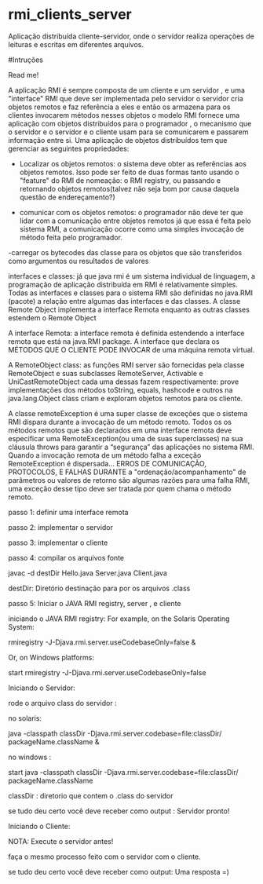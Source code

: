 # rmi_clients_server 
 Aplicação distribuída cliente-servidor, onde o servidor realiza operações de leituras e escritas em diferentes arquivos.

#Intruções

Read me!


A aplicação RMI é sempre composta de um cliente e um servidor , e uma "interface" RMI que deve ser implementada pelo servidor o servidor cria objetos remotos e faz referência a eles e então os armazena para os clientes invocarem métodos nesses objetos o modelo RMI fornece uma aplicação com objetos distribuídos para o programador , o mecanismo que o servidor e o servidor e o cliente usam  para se comunicarem e passarem informação entre si. Uma aplicação de objetos distribuídos tem que gerenciar as seguintes propriedades:

- Localizar os objetos remotos: o sistema deve obter as referências aos objetos remotos. Isso pode ser feito de duas formas tanto usando o "feature" do RMI de nomeação: o RMI registry, ou passando e retornando objetos remotos(talvez não seja bom por causa daquela questão de endereçamento?)

- comunicar com os objetos remotos: o programador não deve ter que lidar com a comunicação entre objetos remotos  já que essa é feita pelo sistema RMI, a comunicação ocorre como uma simples invocação de método feita pelo programador.

-carregar os bytecodes das classe para os objetos que são transferidos como argumentos ou resultados de valores

interfaces e classes: já que java rmi é um sistema individual de linguagem, a programação de aplicação distribuída em RMI é relativamente simples. Todas as interfaces e classes para o sistema RMI são definidas no java.RMI (pacote) a relação entre algumas das interfaces e das classes. A classe Remote Object implementa a interface Remota enquanto as outras classes estendem o Remote Object

 A interface Remota: a interface remota é definida estendendo a interface remota que está na java.RMI package. A interface que declara os  MÉTODOS QUE O CLIENTE PODE INVOCAR de uma máquina remota virtual.

 A RemoteObject class: as funções RMI server são fornecidas pela classe RemoteObject e suas subclasses RemoteServer, Activable e UniCastRemoteObject cada uma dessas fazem respectivamente: prove implementações dos métodos toString, equals, hashcode e outros na java.lang.Object class criam e exploram objetos remotos para os cliente.



 A classe remoteException é uma super classe de exceções que o sistema RMI dispara durante a invocação de um método remoto.
 Todos os os métodos remotos que são declarados em uma interface remota deve especificar uma RemoteException(ou uma de suas superclasses) na sua cláusula throws para garantir a “segurança” das aplicações no sistema RMI. Quando a invocação remota de um método falha a exceção RemoteException é dispersada... ERROS DE COMUNICAÇÃO, PROTOCOLOS, E FALHAS DURANTE a "ordenação/acompanhamento" de parâmetros ou valores de retorno são algumas razões para uma falha RMI, uma exceção desse tipo deve ser tratada por quem chama o método remoto. 


passo 1: definir uma interface remota

passo 2: implementar o servidor

passo 3: implementar o cliente

passo 4: compilar os arquivos fonte

javac -d destDir Hello.java Server.java Client.java

destDir: Diretório destinação para por os arquivos .class

passo 5: Iniciar o JAVA RMI registry, server , e cliente

iniciando o JAVA RMI registry: 
For example, on the Solaris Operating System:

rmiregistry -J-Djava.rmi.server.useCodebaseOnly=false &

Or, on Windows platforms:

start rmiregistry -J-Djava.rmi.server.useCodebaseOnly=false


Iniciando o Servidor:

rode o arquivo class do servidor :

no solaris:

java -classpath classDir -Djava.rmi.server.codebase=file:classDir/ packageName.className &


no windows :


start java -classpath classDir -Djava.rmi.server.codebase=file:classDir/ packageName.className


classDir : diretorio que contem o .class do servidor

se tudo deu certo você deve receber como output : Servidor pronto!



Iniciando o Cliente:

NOTA: Execute o servidor antes!

faça o mesmo processo feito com o servidor com o cliente.


se tudo deu certo você deve receber como output: Uma resposta =)
